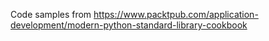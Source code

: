 Code samples from https://www.packtpub.com/application-development/modern-python-standard-library-cookbook  